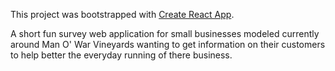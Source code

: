 This project was bootstrapped with [Create React App](https://github.com/facebook/create-react-app).

A short fun survey web application for small businesses modeled currently around Man O' War Vineyards wanting to get information on their customers to help better the everyday running of there business.